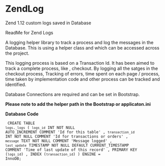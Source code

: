 # ZendLog
Zend 1.12 custom logs saved in Database

ReadMe for Zend Logs

A logging helper library to track a process and log the messages in the Database. This is using a helper class and which can be accessed across the project.

This logging process is based on a Transaction Id. It has been aimed to track a complete process, like , checkout. 
By logging all the satges in the checkout process, Tracking of errors, time spent on each page / process, time taken by 
implementation code and other process can be tracked and identified.

Database Connections are required and can be set in Bootstrap.
<b><p> Please note to add the helper path in the Bootstrap or applicaton.ini <p></b>


<b><p> Database Code </p></b>
<code>
CREATE TABLE `logs`.`_logs` 
( `logs_id` INT NOT NULL AUTO_INCREMENT COMMENT 'Id for this table' , 
    `transaction_id` INT NOT NULL COMMENT 'Id for transactions or orders' ,
    `message` TEXT NOT NULL COMMENT 'Message logged' , 
    `last_update` TIMESTAMP NOT NULL DEFAULT CURRENT_TIMESTAMP COMMENT 'Time of last update of this record' ,
     PRIMARY KEY (`logs_id`) , 
     INDEX (`transaction_id`) ) ENGINE = InnoDB;
</code>
